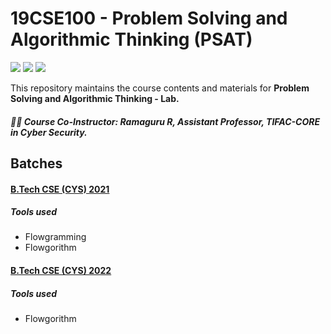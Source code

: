 # 19CSE100 - Problem Solving and Algorithmic Thinking (PSAT) 
![](https://img.shields.io/badge/Batch-CYS-lightgreen) ![](https://img.shields.io/badge/UG-blue) ![](https://img.shields.io/badge/Subject-PSAT-blue)

This repository maintains the course contents and materials for **Problem Solving and Algorithmic Thinking - Lab.** 

##### :teacher: Course Co-Instructor:  Ramaguru R, Assistant Professor, TIFAC-CORE in Cyber Security.

## Batches

#### [B.Tech CSE (CYS) 2021](https://amrita-tifac-cyber-blockchain.github.io/19CSE100-Problem-Solving-and-Algorithmic-Thinking/21CYS) 

##### Tools used
 - Flowgramming
 - Flowgorithm


#### [B.Tech CSE (CYS) 2022](https://amrita-tifac-cyber-blockchain.github.io/19CSE100-Problem-Solving-and-Algorithmic-Thinking/22CYS)

##### Tools used
 - Flowgorithm
